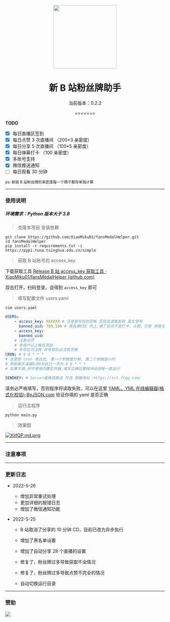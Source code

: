 <p align="center">
  <img src="https://s1.ax1x.com/2022/05/24/XPx1tx.png" width="200" height="200" alt="">
</p>
<div align="center">
<h1> 新 B 站粉丝牌助手
</h1>

<p>当前版本：0.2.2</p>
=======

 </div>

**TODO**

-   [x] 每日直播区签到
-   [x] 每日点赞 3 次直播间 （200\*3 亲密度）
-   [x] 每日分享 5 次直播间 （100\*5 亲密度）
-   [x] 每日弹幕打卡 （100 亲密度）
-   [x] 多账号支持
-   [x] 微信推送通知
-   [ ] 每日观看 30 分钟

<small>ps: 新版 B 站粉丝牌的亲密度每一个牌子都将单独计算  </small>

---

### 使用说明

##### 环境需求：Python 版本大于 3.8

> 克隆本项目 安装依赖

```shell
git clone https://github.com/XiaoMiku01/fansMedalHelper.git
cd fansMedalHelper
pip install -r requirements.txt -i https://pypi.tuna.tsinghua.edu.cn/simple
```

> 获取 B 站账号的 access_key

下载获取工具 [Release B 站 access_key 获取工具 · XiaoMiku01/fansMedalHelper (github.com)](https://github.com/XiaoMiku01/fansMedalHelper/releases/tag/logintool)

双击打开，扫码登录，会得到 `access_key` 即可

> 填写配置文件 users.yaml

```shell
vim users.yaml
```

```yaml
USERS:
    - access_key: XXXXXX # 注意冒号后的空格 否则会读取失败 英文冒号
      banned_uid: 789,100 # 黑名单UID 同上,填了后将不会打卡，点赞，分享 用英文逗号分隔 不填则不限制
    - access_key:
      banned_uid:
    # 注意对齐
    # 多用户以上格式添加
    # 井号后为注释 井号前后必须有空格
CRON: # 0 0 * * *
# 这里是 cron 表达式, 第一个参数是分钟, 第二个参数是小时
# 例如每天凌晨0点0分执行一次为 0 0 * * *
# 如果不填,则不使用内置定时器,填写正确后要保持该进程一直运行

SENDKEY: # Server酱微信推送 可选 获取地址：https://sct.ftqq.com/
```

请务必严格填写，否则程序将读取失败，可以在这里 [YAML、YML 在线编辑器(格式化校验)-BeJSON.com](https://www.bejson.com/validators/yaml_editor/) 验证你填的 yaml 是否正确

> 运行主程序

```shell
python main.py
```

> 效果图

[![XiifQP.md.png](https://s1.ax1x.com/2022/05/24/XiifQP.md.png)](https://imgtu.com/i/XiifQP)

---

### 注意事项

---

### 更新日志

-   2022-5-26

    -   增加异常重试处理
    -   更加详细的报错日志
    -   增加了微信通知功能

-   2022-5-25

    -   B 站取消了分享的 10 分钟 CD，目前已改为异步执行

    -   增加了黑名单设置

    -   增加了自动分享 28 个直播的设置
    -   修复了，粉丝牌过多导致获取不全情况
    -   修复了，粉丝牌过多导致点赞不完全的情况
    -   自动切换运行目录

---

### 赞助

![](http://i0.hdslb.com/bfs/album/c267037c9513b8e44bc6ec95dbf772ff0439dce6.jpg)

